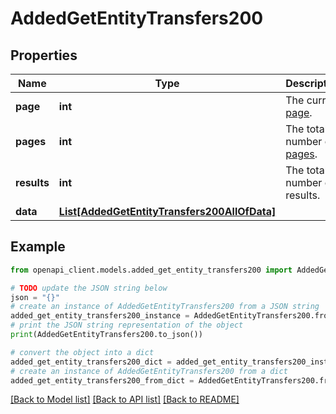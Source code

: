 # AddedGetEntityTransfers200


## Properties

Name | Type | Description | Notes
------------ | ------------- | ------------- | -------------
**page** | **int** | The current [page](https://techdocs.akamai.com/linode-api/reference/pagination). | [optional] [readonly] 
**pages** | **int** | The total number of [pages](https://techdocs.akamai.com/linode-api/reference/pagination). | [optional] [readonly] 
**results** | **int** | The total number of results. | [optional] [readonly] 
**data** | [**List[AddedGetEntityTransfers200AllOfData]**](AddedGetEntityTransfers200AllOfData.md) |  | [optional] 

## Example

```python
from openapi_client.models.added_get_entity_transfers200 import AddedGetEntityTransfers200

# TODO update the JSON string below
json = "{}"
# create an instance of AddedGetEntityTransfers200 from a JSON string
added_get_entity_transfers200_instance = AddedGetEntityTransfers200.from_json(json)
# print the JSON string representation of the object
print(AddedGetEntityTransfers200.to_json())

# convert the object into a dict
added_get_entity_transfers200_dict = added_get_entity_transfers200_instance.to_dict()
# create an instance of AddedGetEntityTransfers200 from a dict
added_get_entity_transfers200_from_dict = AddedGetEntityTransfers200.from_dict(added_get_entity_transfers200_dict)
```
[[Back to Model list]](../README.md#documentation-for-models) [[Back to API list]](../README.md#documentation-for-api-endpoints) [[Back to README]](../README.md)


